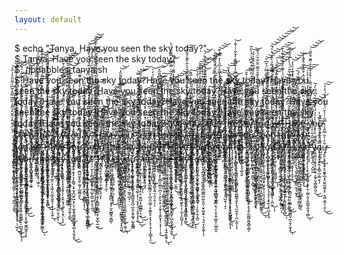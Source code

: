 ```yaml
---
layout: default
---
```

$ echo "Tanya, Have you seen the sky today?"  
$ Tanya, Have you seen the sky today?   
$ ./jpdabbles_tanya.sh  
$ Have you seen the sky today?Have you seen the sky today?Have you seen the sky today?Have you seen the sky today?Have you seen the sky today?Have you seen the sky today?Have you seen the sky today?Have you seen the sky today?Have you seen the sky today?Have you seen the sky today?Have you seen the sky today?
a̸̡̡̳̻̦͍̞̤̩̜̼͇̜̖̭̠̯̘̎̓́̔̔̄̎̿͂͌̓̋̾͂̔̈́̿̃́͂̎͗̿͒͂͒̿͊̈́̈́̀̕v̵̧̛̛̦̜͇͉͎͚̼̱̳̞͎͈͇̳̝̤̥͕̲͌̉̓̓͌̀͋́̆̈̍̀̏̃̋͊̎̚̕͜͠͝ͅè̶̡͉̘̳̲̗̪͇̩͕̮̞͎̪̻͔͚̫̈̈́͒̈́͌̈͑͒̓͘̕ ̷̦̞́ỳ̶̨̛͙̘͈̲̣̞̦̱͑̓́̄̀̍̅̍̀̀̒̾͐̈́̏̓̌͌͊̃͋̂͛͐̃̀͌̀̽͂̏̆͘̕̕͜͝͠ợ̸̢̻̟̲͙͚̱̣̱̺̺͙̦̬̩͎͔̦̃̋̈́̀͛́̂̓̒̏̈́̋̓̎͑̔͘͠ụ̷̡̡̞̫͇̣̻̪͚̠̜̥͍͉̱͖͉̩͇̯̼̫̺͍̬̲̦̮̖̠̲̟̱̮̮̗̖̳͓̝͇̓̊̂̈́̊͌̂̊̔̈͐̈́̃̐̊̃̀̆͑̐̔̄͘̕͝͠͝͝͠͝͝͝ͅ ̵̨̧̛̛̼̭̜̪̤̺̖͕̱̯͖̙̙͓͓̓̄̐̀̆̀͛̒̎͐̾͂̏́͂͌̀̇́̀͆͒̍͒̾̓̕ș̸̡̧̺̯͓̘͕̹̦͍̳̥̙̹͚̮͓̭̠͔̠̬̱̩͍͉̟̻̓̈́̓̀̎̏̄̑̊̏̽̉͊̃̀̊̈̑̇͒̒̐̍̈́̀́̈́̍̐́͘͝͝e̸̡̛͔̥͕̰͈̦͕̞̳̻̲̱̪̣̞̩̤̞͉̰̣̺̰̥̮̮̼̲̖̼̻̍̌̈́̌͑̏̒͂̈́͗̇̀̇͒̚͘͘̚͘͘ͅͅę̷̛͙̼̬͇͔̪͓̜͖̞̯͚̖̮̪̜̠̙̥̺̯̠̳̺͋͋̍͒͛͌̀̑̏͒͆͛̂̍͂̐̾̽̈́̿̽͗̈́̀̌͒͗͑͗͘̚ͅn̶̢̮̺̻̖̉̈́̆̀̈͌͊̕ ̷̧̛̙̳̮̝̩͖̗̪͕̦̪̝̻͖̱̲̦̻͙͙̑̏͌̌̄̓̌̀̏̄͛̈́͛̃̃̈͆̎͝͝t̷̢̨̡̢̡̺̫̝̘̯̣̪͎̱̳̪̭̞͖͙͚̪͇̥̘̮͖͎͓̙̰̪̯͖̙̼̳̂̓͒̉͒̌̒̒̾́̿̈́͊̅͘͝͝ͅh̴̳͔̰̦̲̠̺̲̗̰̪͖̾̅̽̈́͗͑͒̒̂̂̉̽̈̔̀͊͌̅̑̏̑̾̏̕͘̚͝͠͝ͅe̸̡̢̩̬͚͇̙͇̼̦̙̠̣̤̘̹̥͕̖̺̱̥̤̟͔̼̠̝̯̞̼̹͎̓͆̎̃̈́̀̈́̂̽̃̅̾͂͂͊̇͌͂̔̑̍̈̅̔͗͊̋͌̇̓̆͋͗̍͂̍͘̕̕͝ͅͅ ̸̡̢͙̠̟̦͈̬͉̲͉̟̥͎̙̞̩̤̀̈́̈́̎̋̅̉͐͋́̿̋̑̋͗̐̃̔̒̕͘͝ͅs̶̢̛͉͍͍̬͎̱̹̬͙̬͚̞̜̹̱̹̮̍̑̿́̀̐̈́̓͊̈́͌̂̑̾̕̕ͅͅk̴̨͎͉͈̱̯͉̦͇͙̠̙͎͍̠̣̺̼͖̬̜̜̘͍̮̝̜̟̳̲̤̫͔̣̖͖̞̮̼̏̋̏͂͂̈́̓̾̒̽̀̂̈́́͝ͅy̴̛̛͕̘̙̙͖̫͙̫̖̻̝͒̏̎̽͑̂̀̔̓͊͐́̀̈́͐̊̓͊͆́̈͐̿̈́̑̆͆̉̇̉̀̋͂̚̚̕ ̸̡̧̧̨̼͇̩̻̼͙̟̺̪͎̼̰̩̱͓̖͖͈̝̯̼͔̥̞̰͔̰̗̻̠̪̼̹̟͈̙̝̼͎̞́̈́̀̇͑̈́̎̏̐͐̀̑̄̀̋̒͑̈́̅̃̈̾̊́̅̔̂͋̇̌́̕͠͝t̴̡͚̄͗̐̀̚͜͜͝o̴̢̡̪̥͙̥͇̠̭̦͇̤͚͕͓͉̙̫͌͆̍̆̿̽͊ͅd̴̛̛̂͂̇͊͐̓̆̾͛̏̓̈́̓̆́̔͆̂̂̏̋̿̈́͒͆̌͜͝͝͝͠͝à̶̧̨̨̢̨̧̩̙̦̳̖̟̱͔͔̥̝̳̩͇͇͚̤͓͍͎͉͈͚̮̜̫̬͎͖̺̥̖̣̼̤̬̅̎̐̀̔͛̉̊̉̅̍̎̏̓̆̋̈́̓̀͗̿̈́͌̉̀̎̈́͛͛́͂̚͜͝͝͝͝͝͠͠͝͝ͅͅy̶̡̨̢̖̩͈̗̭̬͓̳̟̙̞̣̬̩̺̹̯͔̦̠͖͚̲̺̹̔͊̉͛̒͛͗͗͊̋̉͑̔̂̓̈͋̈͛̇̎̓́̈̇̈́͑̕͜͠͝͝͝͠͝ͅͅ?̵̡̨̢̧̛̝̗̜̼̦͕̺͔̬̙͙̠͖̞̲̫̼̲̩̆̂͋̉̊͑̋̒̈́̽̑̑̅͊͂͒̒ͅ
̶̨̡̨͓͎̰̹͈̰̰̮̟͕̲̭̪͕̞̟̜̰̝͓͎̟͎̦̙̳̺͔̪͖͎̻̞̰̉̈̾̔̑͊̋́̐͛̎̇̓̔͊͂̚̚͠͝͠͝Ḩ̵̢̡̡̟̟̬͇̥̞̟̞͙͈̣̹̠̝͍̹͍̞̫̣̠̤̱̘͍̪̻̬̪̮̯̖̜͔̦̙͔̼͕̮̿́́͜͜a̷̞͎͈̼̭͈̫̭̼̲͉̲̤͎̐̏̅̔̉̇͋̄͒͆̔́̃́̇̂̇̎͛̕͘͘͝͝v̷̨̧̡̢̢͕̭̘̟̤̯̦͉̘̩̮̦͔͙̟̬̪̫̰͈̝̯͖̳̥̦̬͎͇̰̞̯̖͈̩̻̮̾͛̐̀͌̍̂̔̂̑̈́̕ͅͅê̵̢̨̡̢͙͔͉͖̼̱̼̻̳̠̲̫͖̯̥͕͈̘̳̝̗̤̖͇͚͈͔̊̾̓̇̊͋̈̇͗̈̆͆̊̊͂̈́́̾̂̇͒̋̓͋̂̌̄̾͘͘͘͜͝ ̵̲̣̠͑̈͊̋͋͛̈͑̽̀̄̏̀̅͝y̵̢̛͙̜͖̫͓̦̘̘̬͙͔͎͕̤͔͔̾͊̊̃̋͌̈̄̾͆̒̀̈́͌͊̈͌͑͗͒̊͒̏͐̆̇͂͊͛̄̋͂͑̕͝͝͝͝o̷̧̢̨̠͖̰̼̻̯͕͔̳̘̯͈͚̤̝͙͎͓͕̼̮̟͕̰͓͈̣̻̱̲̬̰̠̔̀̀̉̈́̀̈̾͗͗̔͆́̃̀́̃͜͜ũ̵̢̧̮̙̤̩̹̭̹͔̜̮͍̺̮͕̼̜͂͒̕͘͜͜ͅ ̵̡̢̛̻̘̟̪̥̮̫̞̣̦̰̫̝́̔̈́͒͒̾̂̆̎̉͌̓̏̏̅̿̂̍̃͆͐͌̈̃͐̍̇̋̉̚̚͝͝s̸̡̢̨͔̩̥̰̫̝̝͚̻̱̺͓̦͇͍̤͎̰̹̬̪̠͙̯͈͔̟̭͍͈̺̥͓̘̙̞͉̥̩̩̒́͒̉̓̏͐͆͒̀͋̍̎͊̇̆̇̾̌̎̅͆̀̍̏͘͜͠͝͠ͅȅ̴̡̧̛͚̠̼͖͕̤̫͎̼͖̩̰̦̰̣̤̠̖̝̪͙̹̒͊͊̉̓̑̅̐̄̓͗̀͗̊̑̉́̇̌́͘̚̕͜͝͠è̵̢̧̧̛̜̺̹͇͈̣̫̦̯͎͉̦̥̥̙̥͖͈̱͖̩͇͔̬̤̣̖̗̤̞̥̪̩̤̬̬̳͌̌̊̓̐͐̽̔̈̄̃̒̾̀͊͋̋̇͊͂̃̓͛̏̔̈́͑̚͘̚͘͘͜͜͝͝͝n̸̠͙͉̘̗̓̏̓̇̒̉̀́̒͌̈̇͗́̓̇̚͜͠͝ ̵̨̢̡̥͇̙͓̜̻͖͖̖̻̯͎̪̥̖̳̗̇̌͛̔̋̋́̉͒͒͂̅̽̇̈́̈́̓̇͐̊͗̌̋͆̿̑̏́̐́̃̉͘͘̕͝͝͠͠͝͝t̷͉̬̦͚̲͕̮̉͂̒͋̔̓̎̌͂̈́̃̏͋̈̽́͛͋̀̈̇̒͐̓̂̓͆̈́̀̀̒̌̈́͘͘͜͠h̵̢̡̢̛̹͉̤̼͈͖̙̯̗͉̠̜̟̻̩̙͙̻̳̩͎̦̝̟̤̠̟̗̪͎̲̗̞̳̪̥͙͖̫͎͊̎̑̊̀̇̓͆̉̄͑́̐̓͗̈́̈́͆͐͆̑̽̃̕̕͠͝͝ͅͅë̵̢̺͍̹̹͓̦̖̪͎̝̪̻̯̟̣̺̜̥̺̼̫̟̘̲̟̣̰̭͉́̓̒͑̓̆̅͐̀̉̅̈́̀̀̀̾͌̃̃̎͐̊̋̅͋̉̈́̌̈͗̐̆̏̏̕̚̚͘͝ͅ ̵̡̨̖͉͈̐̽̌̂s̴̡̛͙͉̠̹̠͕͍̜͇̭̼͗̐͛̀͒͆͛̿̏́̍̔̀̌̔̒̔̀̃͘̚͘͘͜͜͝͝k̸̢̻̥̻̥̦̮̻̻̺̜͙̭̞̼͓̤̙̩̩͎̯̞͓͕̞̪̻̬̲̩̘͈͚̞̱̱̎͊̑̑͒͊̔́̎̀̓͗̔͜ͅy̵̨̛̯͇̥̺̞͒͛̏̓̏͋͋̌͊̉̈́͗̃͌́̀̍̇̓̈͌̂̐̅͆͒̽̈̄̇͒̃͘͘͘͘͝͝͝͠ ̴̢̡̹̗͚͙͙͔̉͛̊̈́̇͘ţ̶̧̧̢̡̡̛̘̠̱̺̩̩̪͙̼͉̳̰͇̫̱͉̜̠̝͓̣̹̹̬̦͉͇̹̓̅͌͒͗̏͊̈́́̽̄̈̍͑̂̈́̀͛̀̊̈͋̄̿̔̍̄̇͘͝͝͝ǫ̶̧̡̛͇̤͕̺̤͓͙̲̫̙̯̂̓́̀̀̌͒̂̅̾̾͐͆̏̇̍̋̃̐͊̀̾́̕͝d̵̛̯͚͇̦̻̬̝̞̘̭͖̣̠͓̬̰̅̽̓͗͗͆̑́̀̔͌̆͋̾̍͒̚͝͝ă̵̧̢̛̛͓̩̭̺̻̱̮̭̜̯̪͚̦͇̘͎͓̞͖̪̹̳͕̙͒̈͂̑͊̓̀̉͗́̅̓̈́̊̌͆̈́̾̔̅̅̈́̚̚͘̕͝ÿ̵͉̮͕̘̘̣͎̠̳͉̟͍̖̱͓̹͙̫̬͕́̒͆̉͆̽̿͌̽͆͆̍̂̾̍͛̈͑͆̑͒͒́̈́̒́̉̆̅̾͑̽̽̀̂̿̌̆͜͜͝͠͝͝ͅͅ?̶͎̣̟͚̗̲̗̪̥̎͗̔͑͆͂̿̐́̾̍͂̿̔̐̅̇̄̃̿́̈́̒̂̿̽͌̌́͛͒̋́̀̏͑̈́͊̈́̚͘̕̚͝͝Ḥ̶̢̢̡̡̟̬̗͙͈͉͉̬̦͕͔̊̈̀̐͐̌̿̂̓͋̄̍̃͒̀̂̐̄̈́͌̀͘͝͠ą̴̛̪͍̯̝̪̘̗̖͓͙͗́̅̀͊̒̎͆̓̍̎̈́͘̕v̷̡̛̤̻̘̞̥̳̥̪̝̘̯̙͋̾͗̑̕̕͜͜͝e̷̡̞̜̪̗̮̦̙̘̟̮̭̊͌̈́̄̓̊͆̌̈̂͒͒̌͊̾͘̕͜͠ ̶̨̧̝͇̯̳̫͍̗̪̘͚̖̦̳̖͚̭̯͔̋́̄̈́̇͆̄͊̈́̐̔̃͆̿̿͊̎͋̈́͜͜͠͝y̶̡̧̛͙̣̜̲̰͎͓̲̝͓͇͔͙̼͈͚̖͇̩̼͈͙̙̞͔̱̩̜͔̪̪̯̼͒̿͊̇͊̈́̂̀̋͌ͅͅo̵̡̨̡̧̢͍͍̟̖̯͚̤͖̮͖̪̺͚͉̟̹͖̩̘̎͋̓̀͌͗̉͆̃͋̀̈͊͛̐͗̓͋͜ư̷̡͉͚̭͓̳̘͛̀̉̈͋̔́̏̀́͋̇̀̃͐́̍͘͘͝ ̷̧̞̎͛͆̀̉́̉͑̈́̅̈͆͂̂̕͝͝ŝ̷̢̡͚̰͈̲̺̳̖̯͕̼͙͖̳͍̯̖̻͓̗̜͈̙̝́̈́̓̔̀̌͐̅͛̉͂̐̓̇̇͐̏̊̓̋͗͐̋͊̿̚͜͜͝͝ͅͅe̵̡͕̠̫̹͉̗̤̥͐̉͘ë̸̖̣̩͕̺̣͔͇̳̭̲̪̱̟̹̆̂̈́͑͒̉͘͘͝n̶̨̼̰̳͚̲̝̣̼͍̳̗̦̰̣̬̣̝̣̞̰̝̪̺͉͋͗̓̂̈́̓̈́͊͐̌̌̈́͗͗͂̿̾̈̒̆͌͗̉̓̀͜͝ͅ ̷̠̺͗̊̈͊̓̇͌̓͛̆͋̎̑̎̒͊̑͋̓̂͐̌̈́̕̚͝͝͠ẗ̶̡̙̬̳͚̭̟͍͖̥̹̖͉̟͇̫̎̌̅́̊̈́͛̅̚̚͜ͅh̸̡̢̧̢̧͕̜̣͍͍̹̘̩̯̱͇̮͇̳͉͚̼̠͓͚̼̲̣͎̦̻̻̮̬͚͖̟̰̓̈́̆͂̐͒̂̿̃̊̈́́̀̌̂̓̽̑́̉̆͜ͅe̶̮͚͕͈̻̜̤̜̖̠̥̖̙͖͙̍̾͆̈̏̊̀͠ ̴̧̧̧͇̣͕̻͕̣̿̔́͗̅̊̊̈́͒̽̈́̀͑͑̽̽́͑̍̉̆́̄̒̓͌̆̇̈́͌̍͘̚̕͝s̴̡̘͖͎̲̤̘̝̝͔̬̰̺̝̘̟̞͔̗̟̖̗͈͉̤̩͇̤͜͝͠ͅk̴̢̡̡̡̤͕̱͔͇̘̘̞͔̪͉̤̬̩̯̪̼̯̝̖̫͕̖̥͙͍̲̫͒̽̋̿̔̓̏̓͒̽͘̕͜y̴̡̨̺̭̤̗̺̘̱̭̭͙̤̤͖̟̐͗͛̔̓̋͐̃͛̂̃̎ͅ ̶̛̛̙̝̤̳́͑̔̆̇̉͗͋̒̊̇͂̋̔͂̅́̃̀̔͒̓́͛̂̌ẗ̵̨̢̧̨̟̞͎͚͎̬͉̥̣̮͈̙̩̞̱̼͓̦̝̺̦͉̙̩̲̻̮͎̤̤̳̙̩̙̙́͗̈̍̈́͊̔̐̉̽͆̈́͗͂̓͌̀̈́̍̇̆͂͑̅͌̚̚͠ͅo̶̳̪͋̋̀̽͋̋̾̊̽̽́́́͝͝d̴̨̛͉͔̩͎̪̓͆͂͊̏͒̒̌̏̇̅̈͂̈̋̊̐̈́̑̍̏̓̉̾̓͒̐̆̑̋̆͘̚̚͠͝͝ä̶̡̧̛̤̞͕̥͇͍͉̲́͗̈́͋̃̔̓̀̍̂͗̎̈́̄̃̒͐͋̈̓̓̔͂̌̓̆͝ȳ̸̧̲̗͓̟̩̪͙̣̺̹͙͚̺̠̫͉̔̽̋́̅͜?̷̧̺̲̬̪̦̩̯̤̥̝̲̺̰̹̼̤̺̠̭͖̘̦̝͛̍̆̔̔̈̄̈́̅̈́ͅH̶̢̛̛̛̩̹͈̙̭̲́̈̐͑̀̉͆̎̈́͐̓͛̓̋̓͑̀͛̌͐̏̓͐̓̀͌̆̾͆́̓̽̿̔͊͘͘̚͝͠͝ą̴̡̬̺̩̗̥̼͈͍͕̜̩̦̞̻̭̞͍͈͚̝̰͔̼͍̱̪̣͉̠̥̺̮̖̦͙̇͂̏̒̇̏̿͊̆̍̾̒̐̀̃̓̊̓͋̀̈̃͝͝͝͝ͅv̵̢̢̨̧̢̢̨̧̛̛̜̥̳̭͉̜̲̯͓̯͎̠̼̳͓̤̣̰̞̳͍͚̤̮͙͉̹̦̝̦͉͎̮̹͎̀̒͗̈̏̋͒̀͋̈́͋͛͆̓̆̒́̀̎̆̍̃̃͗̿̚͜͝ͅͅe̶͉̞͚̓̐̈́͆͆͑̈́͂̓̆̒̅̄̈́̽̊͛̍̓́̕͘̕͝͝ ̶̧̧͎̳̱̳̤͚͍̠̗̄͌̈͊͐̃̉̀̾͆͐̇́̍̂́́̀͛͑͂̿͆̕͜͝ỹ̷̨̖̺̖̦̻̲̙͓̳̮̋͒̐̍͌̀͆̕͜ö̸̤̦́́͆̈́́̆̓͊̇̌̀̓̄͗͐͑͝͝͠ǔ̷̹̟̯̫̦̖̼̼͇̖͍̩̟̣͕̜̺̒ ̷̧̡̯͔̜̬̩̣̼̻̯̬̼̼̟͕̫̺͕͕͕̠̰̹͍͕͌̀̍͜ͅş̶̡̧̟̣̝̫͙̟͈̳̱͈̞͕͈̳̗̹̗̳̠̹̖̺͙͉̬̘̞̻̭̭̪̑͆̿̇̊̀̒̈́͜͝e̷̡̟͇̭̭͈̞̯̰̹͎̺̼͎͔͛̐͋̄̈́͊̾̾̇͆̀́̒̓͛́͗̊̾̍͑̌̄͘͝͝ę̴̡̨̢̧̧̢̗̞̻͕̬̣̼̟͈͓̯̠͖̻̗̫̖̫̣͈͎̘͓̘̖͙̟̼̖̦̖̺͎̖̤̘͋̇͊̈́̽͆̕̕͠n̷̡͔̻͓̭̦͉̗̺̙̰̽͋͂́ͅͅ ̷̩̳̳̰̣̯͎̺̤͍́̏̿̅͂̾̍͆̓̉̈́̆̅̒̈́̔̊̽͂̿͆̏̋̆̈́̕̕͝͠ͅt̶̢̨̢̢̧̺͎͎̺͍̣̗̤̜͔̻̬̬̣̯̼̫̣̗͖̘͕̞̭̖̘̲̟͇̜̒̒̆̓̆̉̓̂̏͐͒̂̂͆̿͒̑̑̇̍̀̔͜͠͝͝͝ͅh̸̡̢̢̢̨̛͉̘͍͇̱͕͚͓͎̮̻̘̦͕̱͙̫̗̖̫̥̩͚̟̰͎̦̟̳̫̫̺̻͉̻̓̅̍̽̀̄̉̀̓̿͌͌̈́̈́́͋̀̂́̐̉̎̈́͑̀̆̓́̊̉͐͋͐̏̕̕͜͠͝͠ͅȩ̶̡̛̬̭̭̩͍͍͙̪̙̯̯̞̦̞͌̃͆̽̊͋̔͌̈̽̀͋̅̒́͆̓̆̿̓̍̓̓̈́͋̄̈́̍̀̀̈́̎̃͑̎͘̚͘̕ͅ ̴̧̡̗̠̺̲̪̩̻̤͇͔̘͗̊̄͊͒̈́̓͘̚ͅş̴̨̖͔͕̣̙̘̜̳̳̗̤̩̙̖̩̯͙̼̪̬̗̭͇̠̼̞͎̰͓͐̐̅͒̌͋̎̿͑̏̐͑͒̽̆͐͒̀̈́̌͘̚͜͝ķ̸̨̢̨̙̩̯̥̫̮͍̗̰̮̜̫͎̮̪̗̤̭̰͍̠͓̦͓̼̹̺̪͙̦̗̦͖̥̖̔͑̓̇̓̉̐̔̓̀́̽̂̽͊̔̚͘͝͠y̶̨̨̱͙͔͈͖͉͕̤͍̹̞̜͓̠̤͑̂͂̃͑̓͐̽͑̇̄̐́͜͜͝ ̸̡̧̡̛͉͔͇̠̲̼̘̫̞͙̜̪͈͚̙̜̳̱̗̣̣͙͉̯͈̲͔̗̮̱̆̈́̄͆̄͑̌̒͑͊̅̚̕͜ͅt̴͖̳̬̠̞͕̜̮̟̬͚͕̅̃̆̽̈́̾̔̓̀̓̀̓̑̎͒̍̿̇̓͆̑̉̏̓̃̉͐͒̀̒̏͋͊͘͘̚͝͠͝o̵̡̢̢̨̨̘͇̬̹̳̦̞̬̙̻̟̙̟̦̼̦̰̖͚̙̘̜̻̱̭̱̬͖͕̲͚͇̹̟̠̺̺̜̭͎͗̏̈́̂̈̐̕̕͜d̸̡̨̡̡̧͇̹͕̝̥̱̟̼̠̲͇̤͙̝͇͎͙͉̙̤͎̯̥̰̠͇͈̞̗̜͎̥͚̙̮̳͖̝̗̏͒̓͊̄́̚̕ͅͅă̶̘̗̘̜͓̹̙̺͖̝̪̫͔͇̟͖̬̣̼͍̂̐͛́͋̾̇̈̏̔̐̇̆̓͒̊̔̃̂̓̆̀͒̽̔̏̀̈̅̈̈́̅̋̏̀̈́̊̎̕̕̚͘ỳ̴̛̻̟͕̏̿̃̾͋̎̑̉̆̐̾̂̐̅̆̅͛̏̒͂̄̌̚?̶̨̧̨̨̬͍̬̤̪̤̥̣̪̟̮̲̰̥͉͈̻̦̜͉̯͔͈̞̥̩̞͎̙̼̰̩̘̺̲͚̭͚͇̞̇̒́̀̃͒̏̐̓̅̎̌̀͋̐̏̆̅̆̆̍̏͑̇̃̿̾̈̋͑͆͌́̈́͐́̔̋̍̔̋̓̂͘͜ͅ
̶̡̞̘͚̫̙̯̥̣̠͈̮̖͕̞̖͚̟̱͕͍͈̗̳̑͋͂͆̾̓̎̈͝H̵̛̛̛̛̛̬̯͙̼̲̮̹̼̲̰̥̲͎̼̯͉̗̼̙̦̞̙̟̱̝͓͓̹̮̝͚͌̒̒̐͊́̍̊̐̓̾͗̊͑̿̐̈́̈̓̽̅̽̂̋̂̈́̊͆̋͐̏͒̏̈̕͘͘͝͝͝å̸̢̡̛̖̯̮̻̫̻̙͚̰̥̥͛̈́̈́̄̐̎͑̈́̾̄̈́̑̈́͛̂̀̍̽̏̑̿͜͝ͅv̸̧̠̤̰̖̻̲͉̙̦̭̙̲̱̼͇̳̝͓͍̣͙̻̥̹̙̪̬͕̰̹̬̺̤͈͔̬̖̜̀̈́̒̀̔̄͗̅̉͊̀͊̂̐̑̍̃̂͆́̑̈́̐̎̊͂͊̔̿̚͜͜͝͠͠ȩ̵̡̧̡̛̛͙͍̗̹̝̥̦̙͈͚̼͓̞̘̱͙̮̥̩̗̝̬̤͓̘̩͈̙̝͔̟̤͒̓̓̎̀̆̐̂͑̎̄̎̆̈́̇͝ͅͅ ̴̛͔̰̒̅́̿̋͑͌̓̾͋̊̊̓͌̄̐͑͐͐̀͗̎̃̔̎̅̈́̐̇̾̎̉͊̇͐̂̕̕͘̕̚̚y̷͈͈̰͖͓̥͇͈͈̞̭̗̦͚̯͈̞̆̈̾̏̍̊̄̓̀͒͒̓̽̔̌͐̾͌̇̎̂̀̃̆͊̆͛̀̓͑́̋̈́̐̀̿̓̎̕̚̕͝͝͝ò̷̡̡̖̠̘̹̫̣̥ư̷̢̧̨̩̩̝̮̟̳͉̫̪͖̰̝̭̱̜̰̥̦̲͚̪̯̙͛̌̏̌̇͑́̈͗͆̐̓͌̓͂͊̈́̓̀̈́̆͗͋̊̀̉̀̆̅̆͊͂̚̕͘͜͝ ̸̡̢̡̛̹͎̖͔̗̜̿̂͐̔̍̈́̑̅̏͐̅͒̃̕ş̶̨̢̡̡̗͍̗͙̝̞̲͍͔̤̳͕̘̙̝̯͕͍͉͖̼͇̲͍̟̙͔͇͉̲̲̦̻̪̳͇͗̉̓̏̇̎̀̆̑̀̂͘̚͝ͅȩ̸̧̛͔̙͓͈͔̣̠̮̖͕̗̻͕̻͈̭̥̩̲̜̺̙̪͍̬͎͈͉̯͛̋̊͑̇̋̋̒̓̓̿̒͂͒̎̍͂́̀̂̌́͒̓͐̾͂̽͐̌̑̆͑̍͋̈́̑̈͌̾̒̕͜͜͝͝ȩ̷̨̠̻̠̰̥̰̟̹͚̤̮̙͇͈̰͈͙̬̅̿́͗̋̈́̓̈́́̓̂̌̄́́̄͂̾̈̏͊̒͆̇̀̃̂͂̿̄̈́͐̓͋̀̌́͑̂̈́̚͜͝͝ͅn̸̡̡̛͚̪̦̤̱͈͉̓́̈́͆̽̓̉͗̈́̅̿̓͝͝͝ ̴̛̲͈͈̤͈̹̦̺̯̮̙̪̩͖͇̝̻̀̿̑͒͒̽͑̾̓̋̿̊̓͆͗͝ͅͅt̴̨̡̜̭͕͓̠͙̳͉͓̼͓̞͗́̂̌̀̒̏̿̏́́̍̉͛̑̓͑̾͐̊͛̚͜͝͝͝ͅh̸̢̨͙͓͉͉̳̹̥͎̦̗̬̖̺̲̺͚̜̼̻͎̪͙͔͓̝̎̀͜e̷͕̹̩̦̳̮̘̬̘̝̐͊̈́̈͐̋ ̷̨̨̢̛̛̤̪͔̰̭͕̟͖̖̙̝͍͎̘̩͎̯̝̤̭͍̭͇͓̭̙̩̞̯̠͍̰͖͕͇̈́̈́͒̔̑̓̿̂̈́̆͌͐̍̓̀̉͗̽̑̚͜͝s̴̨̢̡̧̛͍̟̹͙̜̳͎̥̣͇̺̰̠͓͍͈͕̙̜̘͙͉̖̩̭͈̱̪͓͕̯̫̩̱̞̩͖͉͛̃̐͒͋̿̑́͌̈̂̅̔̉̿́͋͂̈̄̎̚̚͜͠͝ͅk̷̨̨̡͎̤̮͔̲̦͕̟̣͙̫͙̜̰̤̗̯̘͔̣͇̘̪͓̦̓̂͛̇̈̅̒ẙ̴̢̲͎̘̞̬̞̮̩̯̳͉̩̪̖̮̪͓̱̜̭̊͑̈́̒̏̓̄̈́̄̋̑̿͑̾͂͊͋͘͝͝ ̵̡̡̛̜̩̫͕̣̺̦̲̝̰͈̱̜͕̭̠̮͚͈͉͚̜͓̦̦͙͙̖̠̦͓͈̖͙̙̰̿̄͐̆̏͂̐̋̌͌̇̇͛̈́̿̆̽͆̈̓̇͑͊̍́̈́̀̏͘̚͘͜͜͝͝ͅt̸̛͕̒̊̈́̀́̅̓͛͋̐́͆́̈́̎́̒̇̈́̂̓́̈̊̚ǫ̶̨̧͚̯̙̗̩͉͍̝͚͎͇̞͎̼̅̈́̓̈́̍̋̑̋̄d̵̥̘̯̣̥͈̩̜̭͕͍̖̱̗̥͕̬̣̯̦̫̏͒̈́̊̃́́́̿ą̵̡̰̥͉̭̤̠̪̠̤͉͎̤̘̠̭̰̥̺̱̝͍̫͕̤̠̭̖̍̈̓̃̄̌̊̂̑͆̍͒̀͋̾̿̿̂͌̂̿͒̔̕̚̕̚͘͠͝͠ͅͅy̷̢̪͖̬̬̖̫̱̟̟͉͆̂̔̓̈̽̉͒͐͐̈́͗͆̑͋̀͌̿̾͂̆͊̑̓̋͆̽̈́͆̃̄̋̊͘͘̚͠͝͝͠?̸̨̛̛̛͔̯̩̙͔̰͉̓̾͗͗͐̃̎̈́̓͊̒̾̄̒͐̕̚͘͝͝͝͠
̴̨̢̨̡̬̺͍͓̟̠̥̦͙͎͓͉̱͓͈̖̖͇̼̟̩͉͚̤͍͕̬̣̘̼͚̺̖̹̪̊̇̏͛̄͋̇̽͐̀̆̑̀̀̉̂͐͗̀́́̅́̓̍̀̎̆̐̐̕̕̚̕̕̚͘͜͜͝͝͝ͅH̴̡̡̡̝̳͙̮̝̲͍̖̲̣͇̯̲̗̭̲̬͇̻̜͕͔͉͎̪̗͇̯̅̔̓͜͠ͅą̶̢̛̦͇͍͓͚̫͍̫̩̟̑̑̓͋͛̓̑̀͛̀͊̑̓̓̔͜͠͠͠͝͝v̶̧̡̨̛̘͈̱̦̯̯̳̱̣̜͙͚̹̯͍̙̟̯̬̱̮̬͕̠̭͖̙̥͔̹̰͕̗̫̺̘͑͑̒͊̏̓́͒͗̾̉̑̎̀́̂̔̏̚̕͝͝͝͝ͅͅė̵̢̡̧̲͙̜̹̝͍̮̰͉̠̪͖͕̗͙͕̰̠̭̣͙͕͚̼̜̫̙͎͛̍ͅͅ ̸̧̤͖̟͍̬̼̼͇̪̞̠͙͈̝̯̱́͗̔̈́̈̈́ͅỳ̷̨̛̤͖̱͈̞̥̩̪̯͔̠̩͉͓̽̆̓͂̓͂̅̉̀́͂̐̇̈͌̈͘͘͝ơ̵̛͉͔̠͓͙̫̏̀̿̋̇́̉́̍̚ư̸̢̢̨̧̡̘̣̥̣̝̜̻̼͙̘̙͖̩̳̟̻͖̳̤̲̼̙̭͈̦̮̙͚̯̟̖̣͉̯͔̩̬͚̈́̈́̀̏̍̇̃̌̏̽͛̍̀̈́͘̚̕͝͝ͅͅͅ ̷̧̨̛̰̹̟͚͕̬͓͓̬̼̠̺̓̈͑͋͑̓͆̌̀̊͆̎̈́̂̀́̐̋͐̐̀͋̍̀̊͘̚̚͠ͅș̵̢̡͉̯̬̥̪̙̪̟͙̫̜̟̠̭̇̐̀̐̌̉̋͒͛́́̅̈̚͘͘͠ͅe̷̡̨̢̛̛̩̫̟͍͕͍͎̩̝̠̪̮̝̭͖̮̦̠͖̮̻͈̜̮̼̪̞͉̗̹̬̞͍̫̳̞̜̺͍̲̥̊̈́̐͌̌̾̿͒̀͐̽̓̅̀̌̏̽̔́͑͐̋̉̃̅̓͆̔͑̅̅͗̀́̔̾́́̎͝ė̴̛͚͍̞̼̤͋̿͊̿̀̽̈́͆̆̑̆̓̐̏̎́͗̈́̃̋͑̒̍̅̒̾̑͋̈̚͠͝n̸͇͕̬̱̒͂͆̏́͐́̓͗͐́̉̈̔̀̈̿̂̃͋̆͝ ̵̡̧̡̰̗̥͚̱͉̻̻̤̤̥̝̞͇̭͚͚̪̖͉̤̱̬̫̘̭̩̝̝̯̫̯̺͇̻̘͓̬͎̎̒̿̃̿͋̍͛͊́̍̌̏̄̄̓͌̏͘͝͝͝ͅţ̵̧̧̧̡̬̖̣̬̣̹͔̺̮̩͍̳͓̫̥͇͌̓͂̏̆͒̑̌̊̿̓͆͒̂͌͊͑̈̈́̈̊͐̉̚̚͜͝h̶̨̢̧̢̛̹̮̻̜̞̠͉͖̼̫͉̠̬̲̳̙͈̱̯͚̫̳͉̬̙̝͉̫̫̖̬̦̯̤͕̰̩͎̎̂̈̌͌̈́̓̀̀̀͑̑̐̋̃͛̊͆̄̔̃̿̄̂̓̚̚̚͝͠͝ͅẽ̷̢̟̦̟̥̟̺̖̘̘͚͉̬͋͛̏͌̇̈́̓ ̴̢̛͚̱̫̥͕̠̰͉̙̼̫͖̜̰̹̭̣̰͖̭̱͈̣̠̘͙̫͛͑̋̀̅͆̂̓́̌̃̽̈́̃̌̑́̓͗̑̈́͋̊̐͊̂̃͋̀̓͒̆͜͠͝s̷̨̢̡̡̧̡͖͉͙͇̤͇̝͉̰̗̳̮̲͓͔͈͖̗͎̫̻̭̗͙͓̯̩̰͚͖̯̰̬̻̹͇̋͂͊̎͐́̌́̓̄̊̂̃̉̾̏͂̿̋͌̂͂̽̅̍̋̎̇̀̕͘̚͘ͅḱ̷̦̤̠̗̲͖̗͔̠̬̟͕̘͈͖̖̣͙̺̹̄̇͌̅̌̆̇̌̆̓̓̓̄̈̄̈́̈́̄̌̆̆̇̅̑̃̌͘͘͜͠͝͝͝ͅͅy̷̧̻̟̫̬͕̦̫̬̰̣̤̤̪̱͇͉̦̳̯̜̯̣̺͔͈͎̬͕̦͂̍̃͒̓̊̃͌͊̋̄̓͆̌͛̍̄̂͆͒̌̇́̔́̈́́͛͗̀̏̊͊̊̂̅̅̈͋̅̌̈́͐̑͘ͅ ̸̡̧̡̨̯̘̻͇̙̠̳͍̖̞̖̫͉͖̤̻̩͎̰̺̞̞̲̯̤͇͖̳̥̎̐́͆̾̉͑̌̔̂̈̿͌͐͋̿̏͋̕͜͜͠͠ͅt̶̜͖̞̤̙̠̣̩̪̩̩͉̭͖̤͇͙̟͈͓̥̹̠͉̖̙̗͈͉͓̆͋̑͜ờ̴̡̨̢̻̘͇̩̟̜̗̩̺͈̰̞̝̜͉͑̽̏͆̓̐͋͊̋̎͌͒͊̊̂͛̇̆̋̓̓͆̓̏̆̉̄͌̎͑̄̐͜͜͠͠ͅͅḑ̸̡̧̨̛̛͈͙͖̺̙̞͇̱̞͔̝̥̖̩̭̲̬̗͓̞̎̈́͗͆͊̀̃̌͋̓͒̉̈́̆̈̈̍̊̈́̊̓̔̐͗̂̄̂̒̒̑̅͂͘̚̕͘͝͠͝͝͝͠a̷̛̟̭̞͍̘͋̔̒͐̓͐̓̿͗y̸̢̨̛͓̯̮͕̤͔̭͙̜͓̮̝̻̳͙̰̹͙̥͓̟̥̖̹̺̳̤̪̣̅́̾͑̈́́͛̊̂̊̆̕͠͠͠͝ͅ?̵̢̨̨̢̧̢̢̬͇̹̟̣̩̜͈̞̮̩̩̲̙͕̳̮̣̘͔͔̳̣̱̗̺͈̳̮̹̪̗̬̗̫̝̝̄͂̂̍͊͌̑̂́̆̚͜͝͠ͅH̸̡̞̥̫͉̠͖͕̱̞̝̦̝̼͎̱͗̑̏̏̊̈̍̏̓́͑͗̎̑̋̂̆͗̈̃̎̿̈́̓͒̔̆͂͐͂͛̾͊̓̏͛̒͘͘͘̚͜͜͝͝͝͝ä̴͔̰͇͑͌̀̅̉̐̎̅́̽̆̽̈́̓̈́̈́̆̌͗̇̽̉̀̏̍̇͑̏̃̇̀́̏̕͘̚̕͠͠͠ͅv̴̲̭͔̳̦͉͕̼̥̘̫̟͇̩̬̽͑͋͐̄̏̈́͆́̊̀̿̀̑͗̽̕͘̚̕͘͜͝͝͝͝͠ẻ̵̡̢̧̨̢̛͕̙͎͕̞̟̞͎̯͚̬͔̙̙̫̜̫̪̩͈͎̯̲͚̖̯͈̘̮̻̽̎̀̑͆͛̌̽̓͗̉͂́͑̒̓͑̊̂̐̿͛̊͛̒̈́̆̓̓̀̍̚͘̕̚͜͝͠͠ͅ ̵̲̼̙̣̫̂͆͊̌̒̅̈̊̑́́̏̾̓́̔̐́̅̕̕̚͠͠͝͝͝ÿ̴̡̤̖͔̝̪͉̝̺̤̰o̴̝̹͎̙͙̯̭̭̹̥̳̠̲̩͇̮̖̿͑̓̐̇͑̑͌̅̎̀͊͑̓ͅų̶̡̱̮͔̞̖̟͙̝̞̮̱̥̲̟̥̮͍̲͖̥͓̹͙͖̤̯̭̠̖̯̹͋̓̓̑̿̋̾̔̿̑͗̍̀̆̈́͋͋́̾́̈̓̉̕͜͜͠͠ ̵̡̢̛̖̣͙̬̘͍͇̘̖̓̈́̔̇̃̒̓̑́̓͑̆̄̾̀͛̄́̈́̈́͒͗̂̾͌̓͝ş̶̢̧̨̛̛̜̥͉̫̝̜̹̪̤̣̖̩͍̗̪͚͉̯͖̲̣͇͍͎̭͉̹̹̣̹̺̗̏͑͒̌̔̇̈́͗̀̿̐̆͆͌̋̇̎̀̿̆̉͐̕͘͘͜͜͝ͅͅͅͅe̸̡̨̛̛̞͔̠͓̳̯̪͚̠̣̥̠̺̲̳̫̺̱̗̻͐̐̊͊͋̄̀̎̂̆̀͊̏̓̅̈́͒̿͆͂̀́͌̉͂̀͌̈̾̈́̓̉̌̓͗̎̇̈́̄̚̚͝͠ḝ̵̰̗͇͈̦͍̗̬̥͉͚̻͈̙̫̻͖̥͔̝̣̗̩͜ͅn̵̛̛̛͙̩̭̞̪͍̥̗̰̼͔̍͛͊̾̔̄͐̂͊͆̂͂͂̑̿͑͂́̐̈́̑̃̄̂̓̍̽̆͊̌͋͠ ̵̠͔̫͈̳͓̏̐̆͒̄͠t̷͉̤̹͓̠̹̹̝̥̣͖̠͉̂̄̋͊̌́̏̌̔̀̑͂̂̇͊̊̐̃͒͑̔̄͊͝ḩ̷̖̣̙̰̜̹̹̠̣̫̼̗̫̩̮̫̺̭̠̝̯̦̙̹͈̭̹͖̩̞̭͇̟͒̏̐̎̏͛́̆͂̒̆̈́̀̓̂͘͘͠ḛ̴̥͕̳͚̥̞͔̜̙̘̟̯͍̖̬͖̱̥̹͕̥̪̄̊̽̒̿͂̊̐͆́͑̒̆́͐̒̓̆̀̓͐͛̍̀̎̍͘͘̕͜͜͠ ̴̧̨̛̖̗̫̼̫͔̩̲̬̤͕͙͖̦͈̮̲͓̰̭͔̹̝̹̜̞͉͍̓̇̋̄̈̋̀̔͆͊̉̀̈̈́͑́͂̉͘͜͝͠ͅs̸̹̰̽̉̈́̿̉͌͑̽̇̐͒̀̓̍̿̌͛̍͑͠ķ̶̛̖̘̮̟̦̞̥̭̱̦͎͕͚̫͇̘͖̙̻̟͔̓́̎̀̌̑̊̓͗̎̈́͐̀̈́́̐̀̾̑͆́̃͛̅̂͊̓̽͒̔͐͘͘̚͝ͅy̵̰̝̘̫̦̲͇̐̔͋͆̾̉͗́̑͆̈́̀͒̚̚ͅ ̸̨̧̡̨̛̺̦̱̰̭̪̞̹̹̲̩̻͈͎̖̰͖͇͚̿͂̀̊̓̽̓̃̓̀̋͆̽̓̀̅̀͒̏̅̄͌̀̉̔͌͘̚̕̕͝͠͝͠t̷̢̧̫̜̮̗̝͖̭̜̥͙̳͎͉̬̬̻͍͎̲̫̪̘̼͈̼̙͎̻͑̆̀̏̓̋͜͜͝ͅͅơ̸̢̡̢͍͕̬̝͕̩̙̳̘̖͓̱͓̪̮͈͖͙̗̤͎̫̯̭͉̳̱̲͕̳͈̩͚͔̖͈̟̬͒̅̂̓͋̈́͆̈́̐̃̉́̃̆͜͜͝d̷̢͇̦̈̑̅͐͛͑̚̕ă̴̛̯̼̭̙͇̫͍͙͚̠͇̮̥̩̫͓̻̞̮̰̻̻̗͓͎͌̈́͑̓̔̐͌̊̌͑̾̒̏̓̀̈́̀̅̒̂͂̅̈́̒̏̊̚͘̚͜͝͝͠͝y̸̢̨̧̛̱̣̰̤͕̯͔̬͎̞̫͓̝͈̘̲͔̪̳̥̘̭̘͓̜̣̦̮͚͂̎͋̔͆́̐̒̽͑̈͊̃̅̾͆́͑̆̒͌̂͗̆͊̈̽́͑̆̈́̃̾̄̏͊͘͘͜ͅ?̷̧̨̛̬̰̗̱̤̭͖̻̼̰̭̰̝̰̻̦͔͕̝̪͎̘̘̳͕̬̾̓̓̍̉́̈̊͌̑͗̿̉̓̍̒̏̿͗͑̆̔̔̀̓̕͠ͅ
̵̨̡̨̡̢̟̹̖̬̠̼͙̭̬̭͚̻͔̱͔͓̳̪̝̲͇̤̝̙̫͓̺̹̲͖͐̏̐̉̑̎͛̃͛͛̒͛́͌̽͑́͂̈́̉͘̕͘͜͝͝͠H̷̛͕̰͙̼̫̩̬͙̼̻̯̜̘̹̳͎͙̤̒̊͋͂͆͌͊̒͛̽̓̊͒́̃̔́̕͘͘ͅͅa̸̢̪̬̦̯̫͖̠̝̪̝̣͕̖̰̖͌̈́̍͛̀͋͛̾͋͆̍̀̅͌̈́̚̚̕͝ṿ̴̧̨̧̧̨̝̻͕̩͓͙͖̥͎͙̝͇̪̹͙̞̗̫͓̺̳̭͔̻̲̓̈͛̓̔̄͒̈́̄͠ͅẽ̵̬̟̼̈́̉̂̃̍̓̔̓̇̉̃́̈́̉̒̐͌̂̂͑̒̿̇́͋̈̀̆̕͝͠ͅ ̷̧̤̲̗̹̳̜̟͉͕͙̪̝̯̠̹̘̥̪̬͉̈́̑̈͒̽̽̀̓͊̏̓̅̽̈̽͗̾̀͐̓̓̈́͗̍̎͒̒̏̄̈́̏̋͒̑̎͂̏̒̚͝͝y̷̢̧̢͎͚̥̭̘͕͖̜͚̮̜̼͍͉̪̟͍͍̬̠̜̤̳͇̪̙̹͙̟͈͖̆̋͋͋́̿́̾̽͛͊̐͑͋̇͑̌͊̎̎͜͝͝o̸̝͚͇̪̰̙̤̙̩̼̙̹͉̿͑̔̆̎̊̽͛͌́͂̈͛͜͝ư̷̢̧̢̢̢̦̺̭͙͙͔̰̯̻͓̝͓͇̺͈̭̪̠̲̯͈͙͈͚͉̤̰̥͇̳̌́̽̎̒̌̊̈́̏̽̄̋̾̍̓̏̓̓̿̌̅̚̕͝ ̷̡̛̜̪͙̄̂̽̽̈̈̈͘ş̵̡̨̛̼̹̮͇͙̣͓̤̠̗̳͎͓͕̤̫̭̪̩̟̪͇͇̠͔̮̀͋̄̂́̽̾͐̀̒̄́͑̔̄̓̓̉̉͒̋̍͗͌̑͑̔̏̇̆̅̃͂̿̀̀́͋͘͘̕͜͜͠͝͠ę̵̧̻̱̻̹̤͈͍͙̖̦̬̀̌͒͑̀͌͐̈͂̆̏̄̅̀͗̄̀̓́̽̅͒̍͐̽̂́́͂̍́͋̚̚͘͘͠͠͠ͅė̷̡̨̧̡̧̜̰͇̤̱̞̘̪͉͇̯͕̜̪̯̼̣̳̦͙̰̼̥̥͕͙̗̞͔̣̘͔̝̲̲͓͎̤̓͌̓́̈́̀̄̇̎͆̓̈̈́͂̀̈́̈́̈́̀͆̿̔̋̚͘̚͜n̷̳̩͎̱͎̉̍̑̆̆͊̋̾̊̓̅̓̈͗̑̓̀̇͋̏͗͐͠͝͝͝ ̵̧̢̢͖̰̠̞̙̭̻̮̫̪͈̤̪̩̠̯̙̬̣̙̣̗͈͓͔̝͍̬̟̖͕̞̦̩̣͔̈́̃̈̊͊͒͊͒̇͋̈́̌̚͘͜͝͝ţ̸̛̝̹̌̉̅̈̒͋̇̇̆̉̾̌̃̾͒͋̆̓̓̐̾́̋̊͆̆̃́̌͐̾̃̊̓̚͝ḩ̵̢̨̨̨̧̧̮̯̣͇̬͉͈̗̪̜̬͈͖͚̫͇̖͎͖̝̹̳̰̺̪̱̼̹͎̘͍͙̮͍̦͗̓̇̏̓̌͒̒̅͜ͅe̶̩̣̳̫̝̜̖̱͎̳͓͓͓̰͚̜̜̰͖̻̯̞̺͓͙͈̬͇̬̜̺̝̬̖̝͈̞̰̱̋̓̀̔̃̓̔̋̀́̌̊̃̄̓̀̅͌̏͐̐̅̿̑̏̏̐̄̕̚͘͜͝ͅͅ ̵̳͎̺̯̬̱͈̩̟̱̞̃̊̐͗̏̃͐̒̈́s̴̨̨̛̛̤̳̼͚̗̪̫͒̀̀̒̇͌͗̌͊͊̄̍̆̃̏̂̔͐̽̊̈́̉̋͋̿͊̑̋͑̑͋͐̌̾̏͘̚͜͜͝͠͝ͅk̷͚̯̤̩̰̦͒̃̊̍̿́̆̆̈́̂̃̏̋̽́́̍̇́͒y̷̛̛̤͕̯̣͕̭͙͈̠͉̹̼͓̯̪̪̘̦̬̥͈̟̥͙͈̻̭̳͙̟̳̅̽̒͊̇̃̅́̅̌̇̉̓̿̾̋̄̔͛͌͋́͛̊̚͜͜͠ ̶̢̡̢̧͎̙̭̤̻̜̯̩̩͎̪̞̻̝̪̼̘̠͈͈̥̟͖̤̘͙̪̗̣͙̲͗͑̓́̄̈̕͝t̵̢̨̨̧̛̛̺̙̤̯̮̣͈͎͈̝̹̙̩͕̯̤̮͚̼͙̪̼̜̼͇̥̟̦̮̾̂̐͋̉͗̇̐́̐͋̍̽̉̀̈́͋́̆̀͗̕̚͜ͅͅơ̶̧̡̨̨̢̨̛̤͕̮͍͔͓̩̲̺̞̠̣̯̰̹̤̜̹̩̙̬̣̬͎̲̰̒̅̎͗̂̈́͆̆̇̌̀̇͛̓̊͑̑̑̃͋̍̓̅̈̕̕͝d̷͓̦̣͊͂̈͂̊͗͆̉͋̈̅̈͑͋͗̈́͋̉͊̿̽̕͠͠͝͠a̷̢͙̘̺̜͎̞̠̞̓͊̆͑̇̾̀̽͛̃́̀̿̎͌̽̊̌̃́̋͛͒͘͜͜͝͝ͅy̵̼̼̆̋̂͂̃̈́̾͝͝?̵̛̣̩̟̞͍͓͕̭͈̫̗̙͕̲͔̮͔̻̺͉͚͊̉͗̊̄̊̅̍̆̆̍͛̊̊̒͐̎̈͐̅̐̈́̓̆̇͂̔̂̕͘̚̕͠ͅ
.  
.  
.  
